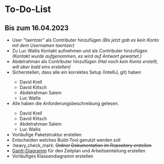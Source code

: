 <h1> To-Do-List </h1>

<h2> Bis zum 16.04.2023 </h2>

<ul>
	<li> User "taentzer" als Contributer hinzufügen <i>(Bis jetzt gab es kein Konto mit dem Usernamen taentzer)</i></li>
	<li> Zu Luc Wallis Kontakt aufnehmen und als Contributer hinzufügen <i>(Kontakt wurde aufgenommen, es wird auf Antwort gewartet.)</i></li>
	<li> Abdelrahman als Contributer hinzufügen <i>(Hat noch kein Konto erstellt, will aber bald eins erstellen)</i></li>
	<li> Sicherstellen, dass alle ein korrektes Setup (IntelliJ, git) haben</li>
	<ul>
		<li> David Krell </li>
		<li> David Klitsch </li>
		<li> Abdelrahman Salem </li>
		<li> Luc Wallis </li>
	</ul>
	<li> Alle haben die Anforderungsbeschreibung gelesen.</li>
	<ul>
		<li> David Krell </li>
		<li> David Klitsch </li>
		<li> Abdelrahman Salem </li>
		<li> Luc Wallis </li>
	</ul>
	<li> Vorläufige Paketstruktur erstellen </li>
	<li> Entscheiden welches Build-Tool genutzt werden soll </li>
	<li> :heavy_check_mark: <del> Ordner Dokumentation im Repository erstellen</del> </li>
	<li> <a href="https://de.wikipedia.org/wiki/Gantt-Diagramm">Gantt-Diagramm</a> für den Zeitplan und Arbeitseinteilung erstellen </li>
	<li> Vorläufiges Klassendiagramm erstellen </li>
	</ul>
